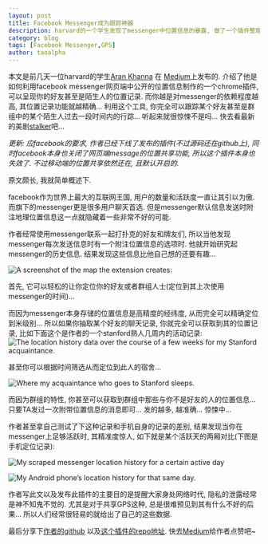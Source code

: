 ```yaml
---
layout: post
title: Facebook Messenger成为跟踪神器
description: harvard的一个学生发现了messenger中位置信息的暴露, 做了一个插件整理这些位置数据, 然后发现玩大了...然后...就被facebook要求下线了...
category: blog
tags: [Facebook Messenger,GPS]
author: taoalpha
---
```


本文是前几天一位harvard的学生[Aran Khanna](https://github.com/arank) 在 [Medium](https://medium.com/@arankhanna/stalking-your-friends-with-facebook-messenger-9da8820bd27d)上发布的. 介绍了他是如何利用facebook messenger网页端中公开的位置信息制作的一个chrome插件, 可以呈现你的好友甚至是陌生人的位置记录. 而你越是对messenger的依赖程度越高, 其位置记录功能就越精确... 利用这个工具, 你完全可以跟踪某个好友甚至是群组中的某个陌生人过去一段时间内的行踪... 听起来就很惊悚不是吗... 快去看最新的美剧[stalker](http://v.qq.com/cover/2/2idanx1okscg6dg.html)吧...

_更新: 应facebook的要求, 作者已经下线了发布的插件(不过源码还在github上), 同时facebook本身也关闭了网页端message的位置共享功能, 所以这个插件本身也失效了. 不过移动端的位置共享依然还在, 且默认开启的._

原文颇长, 我就简单概述下.

facebook作为世界上最大的互联网王国, 用户的数量和活跃度一直让其引以为傲. 而旗下的messenger更是很多用户聊天首选. 但是messenger默认信息发送时附注地理位置信息这一点就隐藏着一些非常不好的可能.

作者经常使用messenger联系一起打扑克的好友和牌友们, 所以当他发现messenger每次发送信息时有一个附注位置信息的选项时. 他就开始研究起messenger的历史信息. 结果发现这些信息比他自己想的还要有趣...


 ![A screenshot of the map the extension creates:](https://d262ilb51hltx0.cloudfront.net/max/800/1*FyAbfBKXGFpoNU-W0dEMSQ.png)

首先, 它可以轻松的让你定位你的好友或者群组人士(定位到其上次使用messenger的时间)...

而因为messenger本身存储的位置信息是高精度的经纬度, 从而完全可以精确定位到米级别... 所以如果你抽取某个好友的聊天记录, 你就完全可以获取到其的位置记录, 比如下面这个是作者的一个stanford熟人几周内的活动记录:
 ![The location history data over the course of a few weeks for my Stanford acquaintance.](https://d262ilb51hltx0.cloudfront.net/max/800/1*uLtnaYTtB-ySWYWeRbmhMg.png)

甚至你可以根据时间筛选从而定位到此人的宿舍...

 ![Where my acquaintance who goes to Stanford sleeps.](https://d262ilb51hltx0.cloudfront.net/max/800/1*UjOiHrFnQhU25xcOMcPU7A.png)

而因为群组的特性, 你甚至可以获取到群组中那些与你不是好友的人的位置信息... 只要TA发过一次附带位置信息的消息即可... 发的越多, 越准确... 惊悚中...

作者甚至拿自己测试了下这种记录和手机自身的记录的差别, 结果发现当你在messenger上足够活跃时, 其精准度惊人, 如下就是某个活跃天的两厢对比(下图是手机定位记录):

![My scraped messenger location history for a certain active day](https://d262ilb51hltx0.cloudfront.net/max/800/1*1VZq8ArS8LCTYyxmjWOfAA.png)

![My Android phone’s location history for that same day.](https://d262ilb51hltx0.cloudfront.net/max/800/1*xQ3Jzh4UoIVg6Vwsf4zajQ.png)

作者写此文以及发布此插件的主要目的是提醒大家身处网络时代, 隐私的泄露经常是神不知鬼不觉的. 尤其是对于共享GPS这种, 总是很难预见到其有什么不好的后果... 所以人们经常很轻易的就给出了自己的这些数据.

最后分享下[作者的github](https://github.com/arank) 以及[这个插件的repo地址](https://github.com/arank/marauders-map). 快去[Medium](https://medium.com/@arankhanna/stalking-your-friends-with-facebook-messenger-9da8820bd27d)给作者点赞吧~
